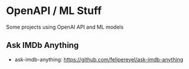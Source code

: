 # OpenAPI / ML Stuff
Some projects using OpenAI API and ML models

## Ask IMDb Anything
- ask-imdb-anything: https://github.com/felipereyel/ask-imdb-anything
